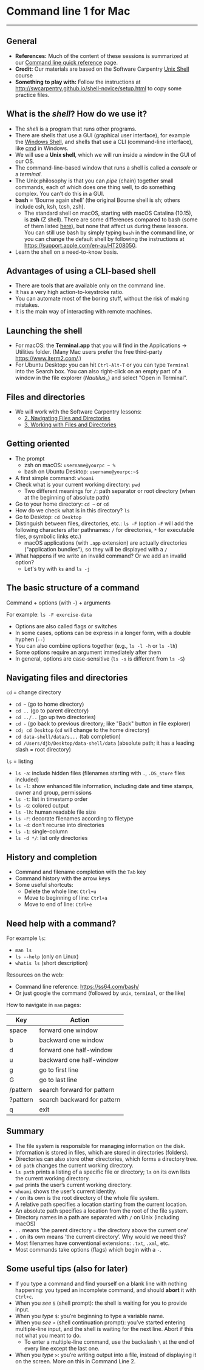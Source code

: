 # Command line 1 for Mac
____

## General

* **References:** Much of the content of these sessions is summarized at our [Command line quick reference](command_resources.md) page.
* **Credit:** Our materials are based on the Software Carpentry [Unix Shell](http://swcarpentry.github.io/shell-novice/) course
* **Something to play with:** Follow the instructions at <http://swcarpentry.github.io/shell-novice/setup.html> to copy some practice files.

## What is the *shell*? How do we use it?

* The *shell* is a program that runs other programs. <!-- The shell is still a program, which takes input and gives output. The input is a command, though, so it seems as though we’re doing something different. In reality, using command line is no different than using any other program.-->
* There are shells that use a GUI (graphical user interface), for example the [Windows Shell](https://docs.microsoft.com/en-us/windows/win32/shell/shell-entry), and shells that use a CLI (command-line interface), like [cmd](https://en.wikipedia.org/wiki/Cmd.exe) in Windows. <!-- What is important to know is that the shell is the outermost layer around the operating system, and there is no one-to-one correspondence between an OS and a shell, although some shells are typically made for a specific OS. In Windows, for example, there are two CLI-based shells that come preinstalled, i.e. cmd and PowerShell, and others can be installed afterwards. -->
* We will use a **Unix shell**, which we will run inside a window in the GUI of our OS. <!-- macOS and Linux are Unix-like OS's, and come with a Unix shell preinstalled; but we can install one in Windows too. -->
* The command-line-based window that runs a shell is called a *console* or a *terminal*.
* The Unix philosophy is that you can _pipe_ (chain) together small commands, each of which does one thing well, to do something complex. You can’t do this in a GUI.
* **bash** = ‘Bourne again shell’ (the original Bourne shell is sh; others include csh, ksh, tcsh, zsh). <!-- We use and recommend bash. There are many different shells, some of which you end up downloading with program packages like Python.-->
	* The standard shell on macOS, starting with macOS Catalina (10.15), is **zsh** (Z shell). There are some differences compared to bash (some of them listed [here](https://apple.stackexchange.com/a/361957)), but none that affect us during these lessons. You can still use bash by simply typing `bash` in the command line, or you can change the default shell by following the instructions at <https://support.apple.com/en-au/HT208050>.
* Learn the shell on a need-to-know basis. <!--There are commands you’ll use every day, some you’ll use for special purposes (and you’ll look up how they work when you need them), and some that you’ll never need.-->

## Advantages of using a CLI-based shell

* There are tools that are available only on the command line.
* It has a very high action-to-keystroke ratio.
* You can automate most of the boring stuff, without the risk of making mistakes.
* It is the main way of interacting with remote machines.

## Launching the shell

* For macOS: the **Terminal.app** that you will find in the Applications → Utilities folder. (Many Mac users prefer the free third-party <https://www.iterm2.com/>.)
* For Ubuntu Desktop: you can hit `Ctrl-Alt-T` or you can type `Terminal` into the Search box. You can also right-click on an empty part of a window in the file explorer (_Nautilus__) and select "Open in Terminal".

## Files and directories
* We will work with the Software Carpentry lessons:
  * [2. Navigating Files and Directories](http://swcarpentry.github.io/shell-novice/02-filedir/)
  * [3. Working with Files and Directories](http://swcarpentry.github.io/shell-novice/03-create/)

## Getting oriented

* The prompt
	* zsh on macOS: `username@yourpc ~ %`
	* bash on Ubuntu Desktop: `username@yourpc:~$`
* A first simple command: `whoami`
* Check what is your current working directory: `pwd`
	* Two different meanings for `/`: path separator or root directory (when at the beginning of absolute path)
* Go to your home directory: `cd ~` or `cd`
* How do we check what is in this directory? `ls`
* Go to Desktop: `cd Desktop`
* Distinguish between files, directories, etc.: `ls -F` (option `-F` will add the following characters after pathnames: `/` for directories, `*` for executable files, `@` symbolic links etc.)
	* macOS applications (with `.app` extension) are actually directories ("application bundles"), so they will be displayed with a `/`
* What happens if we write an invalid command? Or we add an invalid option?
	* Let's try with `ks` and `ls -j`

## The basic structure of a command

Command + options (with `-`) + arguments

For example: `ls -F exercise-data`

* Options are also called flags or switches
* In some cases, options can be express in a longer form, with a double hyphen (`--`)
* You can also combine options together (e.g., `ls -l -h` or `ls -lh`)
* Some options require an argument immediately after them
* In general, options are case-sensitive (`ls -s` is different from `ls -S`)

## Navigating files and directories

`cd` = change directory
* `cd ~` (go to home directory)
* `cd ..` (go to parent directory)
* `cd ../..` (go up two directories)
* `cd -` (go back to previous directory; like "Back" button in file explorer)
* `cd; cd Desktop` (`cd` will change to the home directory)
* `cd data-shell/data/s...` (tab completion)
* `cd /Users/djb/Desktop/data-shell/data` (absolute path; it has a leading slash = root directory)

`ls` = listing
* `ls -a`: include hidden files (filenames starting with `.`, `.DS_store` files included)
* `ls -l`: show enhanced file information, including date and time stamps, owner and group, permissions
* `ls -t`: list in timestamp order
* `ls -G`: colored output
* `ls -lh`: human readable file size
* `ls -F`: decorate filenames according to filetype
* `ls -d`: don’t recurse into directories
* `ls -1`: single-column
* `ls -d */`: list only directories

## History and completion

* Command and filename completion with the `Tab` key
* Command history with the arrow keys
* Some useful shortcuts:
	* Delete the whole line: `Ctrl+u`
	* Move to beginning of line: `Ctrl+a`
	* Move to end of line: `Ctrl+e`

## Need help with a command?

For example `ls`:

* `man ls`
* `ls --help` (only on Linux)
* `whatis ls` (short description)

Resources on the web:
* Command line reference: <https://ss64.com/bash/>
* Or just google the command (followed by `unix`, `terminal`, or the like)

How to navigate in `man` pages:

| Key | Action |
| --------- | ------ |
| space | forward one window |
| b | backward one window |
| d | forward one half-window |
| u | backward one half-window |
| g | go to first line |
| G | go to last line |
| /pattern | search forward for pattern |
| ?pattern | search backward for pattern |
| q | exit |

## Summary

* The file system is responsible for managing information on the disk.
* Information is stored in files, which are stored in directories (folders).
* Directories can also store other directories, which forms a directory tree.
* `cd path` changes the current working directory.
* `ls path` prints a listing of a specific file or directory; `ls` on its own lists the current working directory.
* `pwd` prints the user’s current working directory.
* `whoami` shows the user’s current identity.
* `/` on its own is the root directory of the whole file system.
* A relative path specifies a location starting from the current location.
* An absolute path specifies a location from the root of the file system.
* Directory names in a path are separated with `/` on Unix (including macOS)
* `..` means ‘the parent directory = the directory above the current one’
* `.` on its own means ‘the current directory’. Why would we need this?
* Most filenames have conventional extensions: `.txt`, `.xml`, etc.
* Most commands take options (flags) which begin with a `-`.

## Some useful tips (also for later)

* If you type a command and find yourself on a blank line with nothing happening: you typed an incomplete command, and should **abort** it with `Ctrl+c`.
* When you *see* `$` (shell prompt): the shell is waiting for you to provide input.
* When you *type* `$`: you’re beginning to type a variable name.
* When you *see* `>` (shell continuation prompt): you’ve started entering multiple-line input, and the shell is waiting for the next line. Abort if this not what you meant to do.
	* To enter a multiple-line command, use the backslash `\` at the end of every line except the last one.
* When you *type* `>`: you’re writing output into a file, instead of displaying it on the screen. More on this in Command Line 2.

